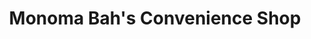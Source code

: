 ---
title: "Monoma Bah's Convenience Shop"
url: /koindu/monoma-bahs-convenience-shop/
shop: convenience
---